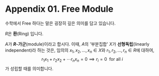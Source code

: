 # Appendix 01. Free Module

수학에서 Free 하다는 말은 굉장히 깊은 의미를 담고 있습니다.


$R$은 **환**(Ring) 입니다.

$A$가 **$R$-가군**(module)이라고 합시다.
이때, $A$의 '부분집합' $X$가 **선형독립**(linearly independent)라 하는 것은, 임의의 $x_1, x_2,\ldots, x_n \in X$와 $r_1, r_2, \ldots, r_n \in R$에 대하여, 
$$
r_1x_1 + r_2x_2 + \cdots r_nx_n = 0 \implies r_i = 0 \; \text{ for all } i
$$
가 성립할 때를 의미합니다.